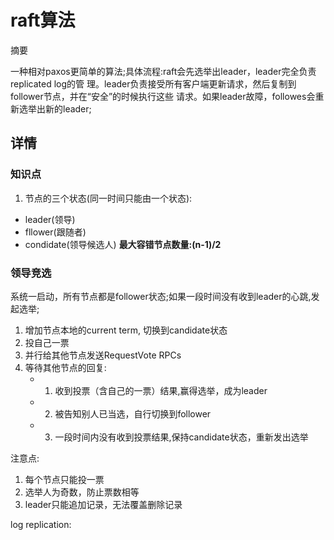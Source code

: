 # raft算法

摘要

一种相对paxos更简单的算法;具体流程:raft会先选举出leader，leader完全负责replicated log的管
理。leader负责接受所有客户端更新请求，然后复制到follower节点，并在“安全”的时候执行这些
请求。如果leader故障，followes会重新选举出新的leader;



## 详情

### 知识点
1. 节点的三个状态(同一时间只能由一个状态):
* leader(领导)
* fllower(跟随者)
* condidate(领导候选人)
**最大容错节点数量:(n-1)/2**

### 领导竞选
系统一启动，所有节点都是follower状态;如果一段时间没有收到leader的心跳,发起选举;  
1. 增加节点本地的current term, 切换到candidate状态
2. 投自己一票
3. 并行给其他节点发送RequestVote RPCs
4. 等待其他节点的回复:
	- 1. 收到投票（含自己的一票）结果,赢得选举，成为leader
	- 2. 被告知别人已当选，自行切换到follower
	- 3. 一段时间内没有收到投票结果,保持candidate状态，重新发出选举

注意点: 
1. 每个节点只能投一票
2. 选举人为奇数，防止票数相等
3. leader只能追加记录，无法覆盖删除记录

log replication: